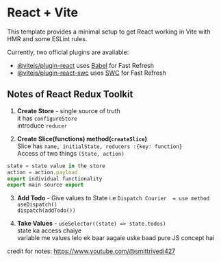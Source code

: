 # React + Vite

This template provides a minimal setup to get React working in Vite with HMR and some ESLint rules.

Currently, two official plugins are available:

- [@vitejs/plugin-react](https://github.com/vitejs/vite-plugin-react/blob/main/packages/plugin-react/README.md) uses [Babel](https://babeljs.io/) for Fast Refresh
- [@vitejs/plugin-react-swc](https://github.com/vitejs/vite-plugin-react-swc) uses [SWC](https://swc.rs/) for Fast Refresh

## Notes of React Redux Toolkit

1. **Create Store** - single source of truth <br>
it has `configureStore` <br/>
introduce `reducer`

2. **Create Slice(functions) method(`createSlice`)** <br>
Slice has `name, initialState, reducers :{key: function} `<br>
Access of two things  `(State, action)`  <br>
```javascript
state = state value in the store
action = action.payload 
export individual functionality 
export main source export
```

3. **Add Todo** - Give values to State i.e `Dispatch Courier  = use method useDispatch()` <br>
`dispatch(addTodo())`

4. **Take Values** - `useSelector((state) => state.todos)`  <br> state ka access chaiye <br>
variable me values lelo ek baar aagaie uske baad pure JS concept hai 

credit for notes: https://www.youtube.com/@smittrivedi427